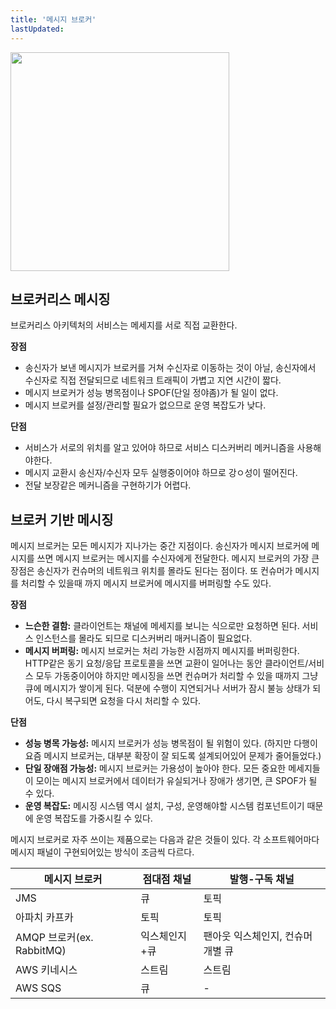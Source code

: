 ```yaml
---
title: '메시지 브로커'
lastUpdated: 
---
```


<img src="https://user-images.githubusercontent.com/81006587/212675206-3a444b18-3e16-454a-a54b-a67b21e7d2fb.png" height=350px>

## 브로커리스 메시징

브로커리스 아키텍처의 서비스는 메세지를 서로 직접 교환한다.

**장점**
- 송신자가 보낸 메시지가 브로커를 거쳐 수신자로 이동하는 것이 아닐, 송신자에서 수신자로 직접 전달되므로 네트워크 트래픽이 가볍고 지연 시간이 짧다.
- 메시지 브로커가 성능 병목점이나 SPOF(단일 정야좀)가 될 일이 없다.
- 메시지 브로커를 설정/관리할 필요가 없으므로 운영 복잡도가 낮다.

**단점**
- 서비스가 서로의 위치를 알고 있어야 하므로 서비스 디스커버리 메커니즘을 사용해야한다.
- 메시지 교환시 송신자/수신자 모두 실행중이어야 하므로 강ㅇ성이 떨어진다.
- 전달 보장같은 메커니즘을 구현하기가 어렵다.

## 브로커 기반 메시징

메시지 브로커는 모든 메시지가 지나가는 중간 지점이다. 송신자가 메시지 브로커에 메시지를 쓰면 메시지 브로커는 메시지를 수신자에게 전달한다. 메시지 브로커의 가장 큰 장점은 송신자가 컨슈머의 네트워크 위치를 몰라도 된다는 점이다. 또 컨슈머가 메시지를 처리할 수 있을때 까지 메시지 브로커에 메시지를 버퍼링할 수도 있다.

**장점**
- **느슨한 결함:** 클라이언트는 채널에 메세지를 보니는 식으로만 요청하면 된다. 서비스 인스턴스를 몰라도 되므로 디스커버리 매커니즘이 필요없다.
- **메시지 버퍼링:** 메시지 브로커는 처리 가능한 시점까지 메시지를 버퍼링한다. HTTP같은 동기 요청/응답 프로토콜을 쓰면 교환이 일어나는 동안 클라이언트/서비스 모두 가동중이어야 하지만 메시징을 쓰면 컨슈머가 처리할 수 있을 때까지 그냥 큐에 메시지가 쌓이게 된다. 덕분에 수행이 지연되거나 서버가 잠시 불능 상태가 되어도, 다시 복구되면 요청을 다시 처리할 수 있다.

**단점**
- **성능 병목 가능성:** 메시지 브로커가 성능 병목점이 될 위험이 있다. (하지만 다행이 요즘 메시지 브로커는, 대부분 확장이 잘 되도록 설계되어있어 문제가 줄어들었다.)
- **단일 장애점 가능성:** 메시지 브로커는 가용성이 높아야 한다. 모든 중요한 메세지들이 모이는 메시지 브로커에서 데이터가 유실되거나 장애가 생기면, 큰 SPOF가 될 수 있다.
- **운영 복잡도:** 메시징 시스템 역시 설치, 구성, 운영해야할 시스템 컴포넌트이기 때문에 운영 복잡도를 가중시킬 수 있다.

메시지 브로커로 자주 쓰이는 제품으로는 다음과 같은 것들이 있다. 각 소프트웨어마다 메시지 패널이 구현되어있는 방식이 조금씩 다르다.

|메시지 브로커|점대점 채널|발행-구독 채널|
|-|-|-|
|JMS|큐|토픽|
|아파치 카프카|토픽|토픽|
|AMQP 브로커(ex. RabbitMQ)|익스체인지+큐|팬아웃 익스체인지, 컨슈머 개별 큐|
|AWS 키네시스|스트림|스트림|
|AWS SQS|큐|-|